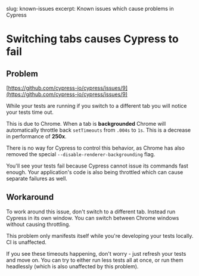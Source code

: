 slug: known-issues
excerpt: Known issues which cause problems in Cypress

# Switching tabs causes Cypress to fail

## Problem

[https://github.com/cypress-io/cypress/issues/9](https://github.com/cypress-io/cypress/issues/9)

While your tests are running if you switch to a different tab you will notice your tests time out.

This is due to Chrome. When a tab is **backgrounded** Chrome will automatically throttle back `setTimeouts` from `.004s` to `1s`. This is a decrease in performance of **250x**.

There is no way for Cypress to control this behavior, as Chrome has also removed the special `--disable-renderer-backgrounding` flag.

You'll see your tests fail because Cypress cannot issue its commands fast enough. Your application's code is also being throttled which can cause separate failures as well.

## Workaround

To work around this issue, don't switch to a different tab. Instead run Cypress in its own window. You can switch between Chrome windows without causing throttling.

This problem only manifests itself while you're developing your tests locally. CI is unaffected.

If you see these timeouts happening, don't worry - just refresh your tests and move on. You can try to either run less tests all at once, or run them headlessly (which is also unaffected by this problem).